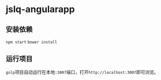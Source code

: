 # jslq-angularapp

## 安装依赖
`npm start`  `bower install`

## 运行项目
`gulp`项目自动运行在本地`:3007`端口，打开`http://localhost:3007`即可浏览。
